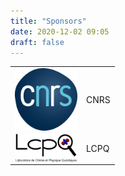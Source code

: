 ```yaml
---
title: "Sponsors"
date: 2020-12-02 09:05
draft: false
---
```



|                                                                         |      |
| ----------------------------------------------------------------------- | ---- |
| <img width="100" style="vertical-align: middle;" src="/img/CNRS.png" /> | CNRS |
| <img width="100" style="vertical-align: middle;" src="/img/LCPQ.png" /> | LCPQ |
